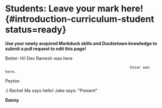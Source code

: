 # Students: Leave your mark here! {#introduction-curriculum-student status=ready}

**Use your newly acquired Markduck skills and Duckietown knowledge to submit a pull request to edit this page!**

Better: Hi! Dev Ramesh was here

                                                            Cesar was here. 

Peyton

:) Rachel Ma says hello!
Jake says: "Present"

**Danny**
<!-- this is a comment; it will not appear in the outputted online book -->
